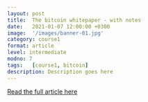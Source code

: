 ```yaml
---
layout: post
title:  The bitcoin whitepaper - with notes
date:   2021-01-07 12:00:00 +0300
image:  '/images/banner-01.jpg'
category: course1
format: article
level: intermediate
modno: 7
tags:   [course1, bitcoin]
description: Description goes here
---
```


<a href="https://fermatslibrary.com/s/bitcoin" target="_blank" class="purpleBtn" >Read the full article here</a>
